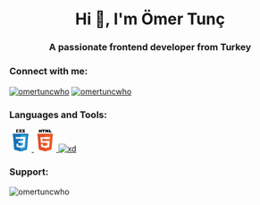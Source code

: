 <h1 align="center">Hi 👋, I'm Ömer Tunç</h1>
<h3 align="center">A passionate frontend developer from Turkey</h3>

<h3 align="left">Connect with me:</h3>
<p align="left">
<a href="https://dribbble.com/omertuncwho" target="blank"><img align="center" src="https://raw.githubusercontent.com/rahuldkjain/github-profile-readme-generator/neutral-icons/src/images/icons/Social/dribbble.svg" alt="omertuncwho" height="30" width="40" /></a>
<a href="https://www.behance.net/omertuncwho" target="blank"><img align="center" src="https://raw.githubusercontent.com/rahuldkjain/github-profile-readme-generator/neutral-icons/src/images/icons/Social/behance.svg" alt="omertuncwho" height="30" width="40" /></a>
</p>

<h3 align="left">Languages and Tools:</h3>
<p align="left"> <a href="https://www.w3schools.com/css/" target="_blank"> <img src="https://raw.githubusercontent.com/devicons/devicon/master/icons/css3/css3-original-wordmark.svg" alt="css3" width="40" height="40"/> </a> <a href="https://www.w3.org/html/" target="_blank"> <img src="https://raw.githubusercontent.com/devicons/devicon/master/icons/html5/html5-original-wordmark.svg" alt="html5" width="40" height="40"/> </a> <a href="https://www.adobe.com/products/xd.html" target="_blank"> <img src="https://cdn.worldvectorlogo.com/logos/adobe-xd.svg" alt="xd" width="40" height="40"/> </a> </p>

<h3 align="left">Support:</h3>
<p><a href="https://www.buymeacoffee.com/omertuncwho"> <img align="left" src="https://cdn.buymeacoffee.com/buttons/v2/default-yellow.png" height="50" width="210" alt="omertuncwho" /></a></p><br><br>
